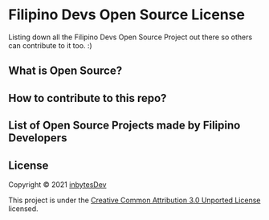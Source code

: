 # Filipino Devs Open Source License

Listing down all the Filipino Devs Open Source Project out there so others can contribute to it too. :)


## What is Open Source?


## How to contribute to this repo?


## List of Open Source Projects made by Filipino Developers


## License

Copyright © 2021 [inbytesDev](https://inbytes.dev)

This project is under the [Creative Common Attribution 3.0 Unported License](https://creativecommons.org/licenses/by/3.0/) licensed.
